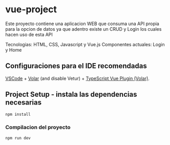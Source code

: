 # vue-project

Este proyecto contiene una aplicacion WEB que consuma una API propia para la opcion de datos ya que adentro existe un CRUD y Login los cuales hacen uso de esta API

Tecnologias: HTML, CSS, Javascript y Vue.js
Componentes actuales: Login y Home

## Configuraciones para el IDE recomendadas

[VSCode](https://code.visualstudio.com/) + [Volar](https://marketplace.visualstudio.com/items?itemName=Vue.volar) (and disable Vetur) + [TypeScript Vue Plugin (Volar)](https://marketplace.visualstudio.com/items?itemName=Vue.vscode-typescript-vue-plugin).

## Project Setup - instala las dependencias necesarias 

```sh
npm install
```

### Compilacion del proyecto

```sh
npm run dev
```

